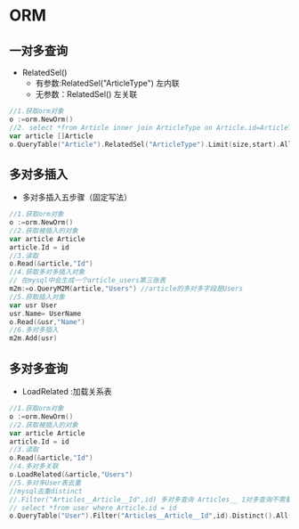 # ORM

## 一对多查询

- RelatedSel() 
  - 有参数:RelatedSel("ArticleType")  左内联
  - 无参数：RelatedSel() 左关联

```go
//1.获取orm对象
o :=orm.NewOrm()
//2. select *from Article inner join ArticleType on Article.id=ArticleType.id;
var article []Article
o.QueryTable("Article").RelatedSel("ArticleType").Limit(size,start).All(&article)
```



## 多对多插入

- 多对多插入五步骤（固定写法）

```go
//1.获取orm对象
o :=orm.NewOrm()
//2.获取被插入的对象
var article Article
article.Id = id
//3.读取
o.Read(&article,"Id")
//4.获取多对多插入对象
// 在mysql中会生成一个article_users第三张表
m2m:=o.QueryM2M(article,"Users") //article的多对多字段是Users
//5.获取插入对象
var usr User
usr.Name= UserName
o.Read(&usr,"Name")
//6.多对多插入
m2m.Add(usr) 
```



## 多对多查询

- LoadRelated :加载关系表

```go
//1.获取orm对象
o :=orm.NewOrm()
//2.获取被插入的对象
var article Article
article.Id = id
//3.读取
o.Read(&article,"Id")
//4.多对多关联
o.LoadRelated(&article,"Users")
//5.多对多User表去重
//mysql去重distinct
//.Filter("Articles__Article__Id",id) 多对多查询 Articles__ 1对多查询不需要
// select *from user where Article.id = id 
o.QueryTable("User").Filter("Articles__Article__Id",id).Distinct().All(&usrs)
```

